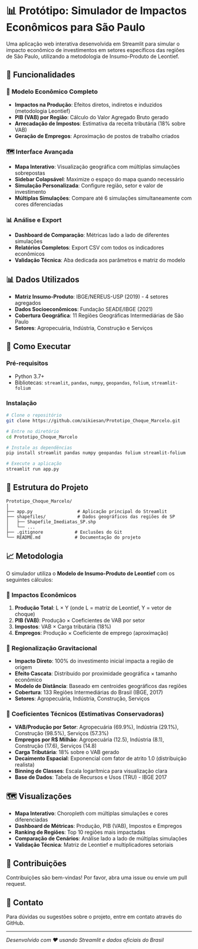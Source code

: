 # 📊 Protótipo: Simulador de Impactos Econômicos para São Paulo

Uma aplicação web interativa desenvolvida em Streamlit para simular o impacto econômico de investimentos em setores específicos das regiões de São Paulo, utilizando a metodologia de Insumo-Produto de Leontief.

## 🎯 Funcionalidades

### 🧮 **Modelo Econômico Completo**
- **Impactos na Produção**: Efeitos diretos, indiretos e induzidos (metodologia Leontief)
- **PIB (VAB) por Região**: Cálculo do Valor Agregado Bruto gerado
- **Arrecadação de Impostos**: Estimativa da receita tributária (18% sobre VAB)
- **Geração de Empregos**: Aproximação de postos de trabalho criados

### 🗺️ **Interface Avançada**
- **Mapa Interativo**: Visualização geográfica com múltiplas simulações sobrepostas
- **Sidebar Colapsável**: Maximize o espaço do mapa quando necessário
- **Simulação Personalizada**: Configure região, setor e valor de investimento
- **Múltiplas Simulações**: Compare até 6 simulações simultaneamente com cores diferenciadas

### 📊 **Análise e Export**
- **Dashboard de Comparação**: Métricas lado a lado de diferentes simulações
- **Relatórios Completos**: Export CSV com todos os indicadores econômicos
- **Validação Técnica**: Aba dedicada aos parâmetros e matriz do modelo

## 📊 Dados Utilizados

- **Matriz Insumo-Produto**: IBGE/NEREUS-USP (2019) - 4 setores agregados
- **Dados Socioeconômicos**: Fundação SEADE/IBGE (2021)
- **Cobertura Geográfica**: 11 Regiões Geográficas Intermediárias de São Paulo
- **Setores**: Agropecuária, Indústria, Construção e Serviços

## 🚀 Como Executar

### Pré-requisitos
- Python 3.7+
- Bibliotecas: `streamlit`, `pandas`, `numpy`, `geopandas`, `folium`, `streamlit-folium`

### Instalação
```bash
# Clone o repositório
git clone https://github.com/aikiesan/Prototipo_Choque_Marcelo.git

# Entre no diretório
cd Prototipo_Choque_Marcelo

# Instale as dependências
pip install streamlit pandas numpy geopandas folium streamlit-folium

# Execute a aplicação
streamlit run app.py
```

## 🔧 Estrutura do Projeto

```
Prototipo_Choque_Marcelo/
│
├── app.py                 # Aplicação principal do Streamlit
├── shapefiles/            # Dados geográficos das regiões de SP
│   ├── Shapefile_Imediatas_SP.shp
│   └── ...
├── .gitignore            # Exclusões do Git
└── README.md             # Documentação do projeto
```

## 📈 Metodologia

O simulador utiliza o **Modelo de Insumo-Produto de Leontief** com os seguintes cálculos:

### 🎯 **Impactos Econômicos**
1. **Produção Total**: L × Y (onde L = matriz de Leontief, Y = vetor de choque)
2. **PIB (VAB)**: Produção × Coeficientes de VAB por setor
3. **Impostos**: VAB × Carga tributária (18%)
4. **Empregos**: Produção × Coeficiente de emprego (aproximação)

### 📍 **Regionalização Gravitacional**
- **Impacto Direto**: 100% do investimento inicial impacta a região de origem
- **Efeito Cascata**: Distribuído por proximidade geográfica × tamanho econômico
- **Modelo de Distância**: Baseado em centroides geográficos das regiões
- **Cobertura**: 133 Regiões Intermediárias do Brasil (IBGE, 2017)
- **Setores**: Agropecuária, Indústria, Construção, Serviços

### 🔢 **Coeficientes Técnicos (Estimativas Conservadoras)**
- **VAB/Produção por Setor**: Agropecuária (69.9%), Indústria (29.1%), Construção (98.5%), Serviços (57.3%)
- **Empregos por R$ Milhão**: Agropecuária (12.5), Indústria (8.1), Construção (17.6), Serviços (14.8)
- **Carga Tributária**: 18% sobre o VAB gerado  
- **Decaimento Espacial**: Exponencial com fator de atrito 1.0 (distribuição realista)
- **Binning de Classes**: Escala logarítmica para visualização clara
- **Base de Dados**: Tabela de Recursos e Usos (TRU) - IBGE 2017

## 🗺️ Visualizações

- **Mapa Interativo**: Choropleth com múltiplas simulações e cores diferenciadas
- **Dashboard de Métricas**: Produção, PIB (VAB), Impostos e Empregos
- **Ranking de Regiões**: Top 10 regiões mais impactadas
- **Comparação de Cenários**: Análise lado a lado de múltiplas simulações
- **Validação Técnica**: Matriz de Leontief e multiplicadores setoriais

## 🤝 Contribuições

Contribuições são bem-vindas! Por favor, abra uma issue ou envie um pull request.

## 📧 Contato

Para dúvidas ou sugestões sobre o projeto, entre em contato através do GitHub.

---
*Desenvolvido com ❤️ usando Streamlit e dados oficiais do Brasil*